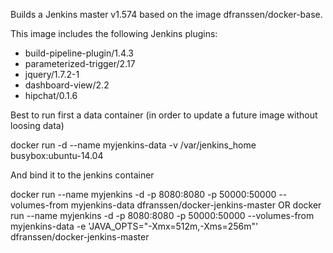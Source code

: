 Builds a Jenkins master v1.574 based on the image dfranssen/docker-base.

This image includes the following Jenkins plugins:
 - build-pipeline-plugin/1.4.3
 - parameterized-trigger/2.17
 - jquery/1.7.2-1
 - dashboard-view/2.2
 - hipchat/0.1.6

Best to run first a data container (in order to update a future image without loosing data)

   docker run -d --name myjenkins-data -v /var/jenkins_home busybox:ubuntu-14.04

And bind it to the jenkins container

   docker run --name myjenkins -d -p 8080:8080 -p 50000:50000 --volumes-from myjenkins-data dfranssen/docker-jenkins-master
OR docker run --name myjenkins -d -p 8080:8080 -p 50000:50000 --volumes-from myjenkins-data -e 'JAVA_OPTS="-Xmx=512m,-Xms=256m"' dfranssen/docker-jenkins-master


